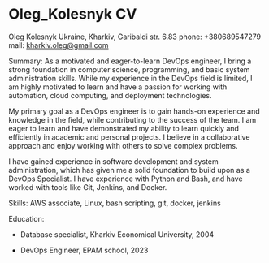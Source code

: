 # Oleg_Kolesnyk CV
Oleg Kolesnyk
Ukraine, Kharkiv, Garibaldi str. 6.83
phone: +380689547279
mail: kharkiv.oleg@gmail.com

Summary:
As a motivated and eager-to-learn DevOps engineer, I bring a strong foundation in computer science, programming, and basic system administration skills. While my experience in the DevOps field is limited, I am highly motivated to learn and have a passion for working with automation, cloud computing, and deployment technologies.

My primary goal as a DevOps engineer is to gain hands-on experience and knowledge in the field, while contributing to the success of the team. I am eager to learn and have demonstrated my ability to learn quickly and efficiently in academic and personal projects. I believe in a collaborative approach and enjoy working with others to solve complex problems.

I have gained experience in software development and system administration, which has given me a solid foundation to build upon as a DevOps Specialist. I have experience with Python and Bash, and have worked with tools like Git, Jenkins, and Docker.


Skills:
AWS associate, Linux, bash scripting, git, docker, jenkins

Education:

- Database specialist, Kharkiv Economical University, 2004

- DevOps Engineer, EPAM school, 2023


